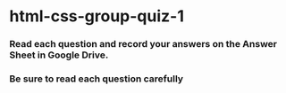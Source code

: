 # html-css-group-quiz-1

### Read each question and record your answers on the Answer Sheet in Google Drive.

### Be sure to read each question carefully
